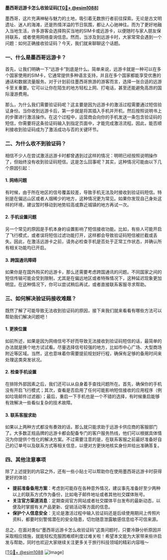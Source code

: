 **墨西哥远游卡怎么收验证码[[TG💪+ @esim1088](https://t.me/s/esim1088)]**

墨西哥，这片充满神秘与魅力的土地，吸引着无数旅行者前往探索。无论是古文明遗址、迷人的海滩，还是热情洋溢的节日氛围，都让人心驰神往。而为了更好地融入当地生活，许多游客会选择购买当地的SIM卡或远游卡，以便随时与家人朋友保持联系，或者使用网络查询信息。然而，当涉及到远游卡时，大家常常会遇到一个问题：如何正确接收验证码？今天，我们就来聊聊这个话题。

### 一、什么是墨西哥远游卡？

首先，让我们明确一下“远游卡”到底是什么。简单来说，远游卡就是一种可以在多个国家使用的SIM卡，它通常提供多种语言支持，并且在多个国家都能享受优惠的通话和数据流量服务。对于计划前往墨西哥旅游的游客而言，选择一张合适的远游卡至关重要。它可以让你在陌生的地方轻松上网、打电话，甚至还能避免高昂的国际漫游费用。

那么，为什么我们需要验证码呢？这主要是因为远游卡的激活过程需要通过短信验证身份。当你收到远游卡后，第一步就是将其插入手机并开机，然后按照说明书上的步骤进行激活操作。在这个过程中，运营商会向你的手机发送一条包含验证码的短信，你需要将这条验证码输入到指定页面中，才能完成激活流程。因此，能否顺利接收到验证码成为了激活成功与否的关键环节。

### 二、为什么收不到验证码？

相信不少人在尝试激活远游卡时都曾遇到过这样的情况：明明已经按照说明操作了，但始终没有收到验证码短信。这是怎么回事呢？其实，这种情况可能由以下几个原因引起：

#### 1. 网络问题

有时候，由于所在地区的信号覆盖较差，导致手机无法及时接收到验证码短信。特别是在偏远山区或者人烟稀少的地方，这种情况更为常见。如果你发现自己身处这样的环境，建议暂时移动到地势较高或靠近城镇的地方再试一次。

#### 2. 手机设置问题

另一个常见的原因是手机本身的设置影响了短信接收功能。比如，有些人可能开启了飞行模式，或者误将短信过滤功能打开，这样都会导致验证码短信被拦截或丢失。因此，在激活远游卡之前，请务必检查手机是否处于正常工作状态，并确认所有相关功能均已开启。

#### 3. 跨国通讯障碍

如果你是在国外购买的远游卡，那么还需要考虑跨国通讯的问题。不同国家之间的短信传输可能会受到限制，尤其是在偏远地区或者特殊情况下，这种延迟现象更加明显。在这种情况下，你可以尝试稍后再试，或者直接联系客服寻求帮助。

### 三、如何解决验证码接收难题？

既然了解了可能导致无法收到验证码的原因，接下来我们就来看看有哪些方法可以帮助我们解决问题吧！

#### 1. 更换位置

如前所述，如果是因为网络信号不好而导致无法接收到验证码短信的话，最简单的办法就是换个地方试试看。尽量选择信号较强的地方，比如市中心广场、大型商场附近等区域。当然，这也意味着你需要提前规划好行程，确保有足够的备用时间来处理这类突发状况。

#### 2. 检查手机设置

在排除外部因素之后，我们还可以从自身着手查找问题所在。首先，确保你的手机没有开启飞行模式；其次，查看是否启用了任何可能影响短信接收的应用程序（例如垃圾邮件过滤器）；最后，重启一下手机也是一个不错的选择，有时候重启能够有效解决一些看似复杂的技术故障。

#### 3. 联系客服求助

如果以上两种方式都没有奏效的话，那么就只能求助于远游卡供应商的客服部门了。大多数正规品牌的远游卡都会配备专门的客户服务热线，他们可以根据具体情况为你提供个性化的解决方案。不过需要注意的是，在联系客服之前最好准备好自己的订单号以及联系方式等相关信息，以便对方更快地核实身份并给出准确答复。

### 四、其他注意事项

除了上述提到的内容之外，还有一些小贴士可以帮助你在使用墨西哥远游卡时获得更好的体验：

- **提前准备备用方案**：考虑到可能存在各种意外情况，建议事先准备好至少两种以上的联系方式作为备份，比如电子邮件地址或者其他社交媒体账号。
- **关注官方渠道消息**：定期查阅官方网站或者社交媒体平台发布的最新动态，以便及时掌握有关产品更新、促销活动等方面的信息。
- **保护个人信息安全**：无论是激活过程中输入验证码还是后续使用期间上传照片资料，都要时刻警惕潜在的安全隐患，切勿随意泄露敏感信息给不可信来源。

总之，在面对类似“墨西哥远游卡怎么收验证码”这类问题时，只要冷静分析原因并采取相应措施，就能轻松克服困难顺利度过难关啦！希望本文能为大家带来些许启发与帮助，同时也欢迎大家继续关注更多关于旅行科技领域的精彩内容哦～

[[TG💪+ @esim1088](https://t.me/s/esim1088) ![Image](https://i.postimg.cc/4NQfJmqS/Snipaste-2025-05-13-00-14-12.png)]